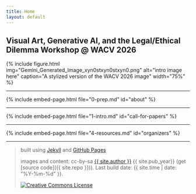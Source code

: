 ```yaml
---
title: Home
layout: default
---
```


<section id="home" class="section-hero" markdown="1">

# Visual Art, Generative AI, and the Legal/Ethical Dilemma Workshop @ WACV 2026

{% include figure.html img="Gemini_Generated_Image_xyn0stxyn0stxyn0.png" alt="intro image here" caption="A stylized version of the WACV 2026 image" width="75%" %}

<!-- Generative AI has transformed how visual art is created and circulated. Text-to-image generation systems such as Stable Diffusion, DALL·E, and Midjourney can instantly produce artworks inspired by centuries of human creativity. While these technologies democratize access to artistic tools, they also raise urgent questions about copyright, artistic integrity, and provenance. Recent controversies underscore the dilemma:

• In 2023, artists filed lawsuits alleging that diffusion models trained on datasets like LAION-5B infringed their copyrights by replicating distinctive styles without consent.

• High-profile controversies have emerged around “style mimicry,” where AI systems can reproduce the brushwork and palette of living artists—prompting protests under hashtags like #ProtectArtists.

• Legal uncertainty persists in landmark U.S. cases (e.g., Andersen v. Stability AI) and in international contexts, where courts debate whether AI-generated art constitutes a derivative work or violates the substantial similarity test.

• Questions of authorship, provenance, and authenticity now intersect with computer vision and forensics—how do we trace whether a generated work contains identifiable fragments of training data?

This workshop will bring together researchers, artists, legal scholars, and industry practitioners to critically examine the technical, legal, and societal challenges of visual art in the age of generative AI. By hosting this dialogue at WACV, we seek to bridge the computer vision community with the creative and legal domains, and to set a research agenda that safeguards artistic integrity while enabling innovation -->

</section>

<hr>

{% include embed-page.html file="0-prep.md" id="about" %}

<hr>

{% include embed-page.html file="1-intro.md" id="call-for-papers" %}

<hr>

{% include embed-page.html file="4-resources.md" id="organizers" %}

<hr>

<div class="page-footer" markdown="1">

> built using [Jekyll](https://jekyllrb.com/) and [GitHub Pages](https://pages.github.com/)
>
> images and content: cc-by-sa <a href="https://github.com/{{ site.github_username }}">{{ site.author }}</a> {{ site.pub_year}} (get [source code]({{ site.repo }})).
> Last build date: {{ site.time | date: "%Y-%m-%d" }}.
>
> <a href="http://creativecommons.org/licenses/by-sa/4.0/" rel="license"><img style="border-width: 0;" src="https://i.creativecommons.org/l/by-sa/4.0/88x31.png" alt="Creative Commons License" /></a>

</div>
